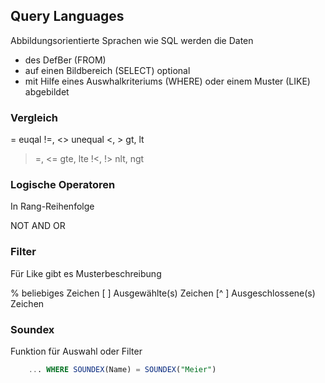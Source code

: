 ## Query Languages

Abbildungsorientierte Sprachen wie SQL werden die Daten
- des DefBer (FROM)
- auf einen Bildbereich (SELECT)
optional
- mit Hilfe eines Auswhalkriteriums (WHERE) oder einem Muster (LIKE)
abgebildet

### Vergleich
=		euqal
!=, <>	unequal
<, >	gt, lt
>=, <=	gte, lte
!<, !>	nlt, ngt

### Logische Operatoren

In Rang-Reihenfolge

NOT 
AND	
OR	

### Filter

Für Like gibt es Musterbeschreibung

%	beliebiges Zeichen
[ ]	Ausgewählte(s) Zeichen
[^ ] Ausgeschlossene(s) Zeichen

### Soundex

Funktion für Auswahl oder Filter

```SQL
	... WHERE SOUNDEX(Name) = SOUNDEX("Meier")
```
